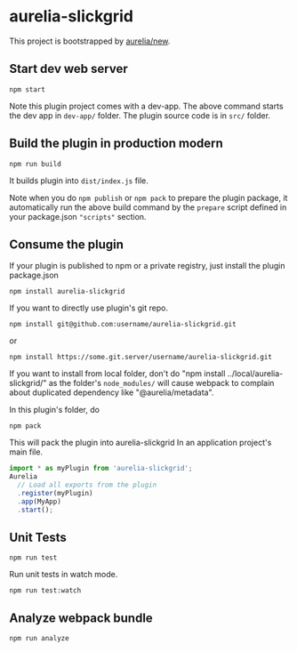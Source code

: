 # aurelia-slickgrid

This project is bootstrapped by [aurelia/new](https://github.com/aurelia/new).

## Start dev web server

    npm start

Note this plugin project comes with a dev-app. The above command starts the dev app in `dev-app/` folder. The plugin source code is in `src/` folder.

## Build the plugin in production modern

    npm run build

It builds plugin into `dist/index.js` file.

Note when you do `npm publish` or `npm pack` to prepare the plugin package, it automatically run the above build command by the `prepare` script defined in your package.json `"scripts"` section.

## Consume the plugin

If your plugin is published to npm or a private registry, just install the plugin package.json

    npm install aurelia-slickgrid

If you want to directly use plugin's git repo.

    npm install git@github.com:username/aurelia-slickgrid.git

or

    npm install https://some.git.server/username/aurelia-slickgrid.git

If you want to install from local folder, don't do "npm install ../local/aurelia-slickgrid/" as the folder's `node_modules/` will cause webpack to complain about duplicated dependency like "@aurelia/metadata".

In this plugin's folder, do

    npm pack

This will pack the plugin into aurelia-slickgrid
In an application project's main file.

```js
import * as myPlugin from 'aurelia-slickgrid';
Aurelia
  // Load all exports from the plugin
  .register(myPlugin)
  .app(MyApp)
  .start();
```

## Unit Tests

    npm run test

Run unit tests in watch mode.

    npm run test:watch


## Analyze webpack bundle

    npm run analyze
